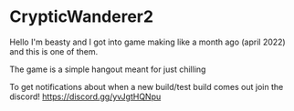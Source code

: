 # CrypticWanderer2

Hello I'm beasty and I got into game making like a month ago (april 2022) and this is one of them.

The game is a simple hangout meant for just chilling

To get notifications about when a new build/test build comes out join the discord! https://discord.gg/yvJgtHQNpu

